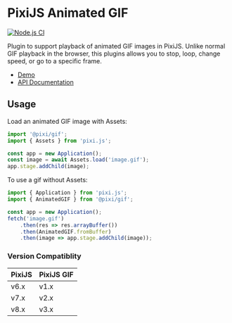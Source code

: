 # PixiJS Animated GIF

[![Node.js CI](https://github.com/pixijs/gif/actions/workflows/nodejs.yml/badge.svg?branch=main)](https://github.com/pixijs/gif/actions/workflows/nodejs.yml)

Plugin to support playback of animated GIF images in PixiJS. Unlike normal GIF playback in the browser, this plugins allows you to stop, loop, change speed, or go to a specific frame.

* [Demo](https://pixijs.io/gif/examples/)
* [API Documentation](https://pixijs.io/gif/docs/)

## Usage

Load an animated GIF image with Assets:

```ts
import '@pixi/gif';
import { Assets } from 'pixi.js';

const app = new Application();
const image = await Assets.load('image.gif');
app.stage.addChild(image);
```

To use a gif without Assets:

```ts
import { Application } from 'pixi.js';
import { AnimatedGIF } from '@pixi/gif';

const app = new Application();
fetch('image.gif')
    .then(res => res.arrayBuffer())
    .then(AnimatedGIF.fromBuffer)
    .then(image => app.stage.addChild(image));
```

### Version Compatiblity

| PixiJS | PixiJS GIF |
|--------|------------|
| v6.x   | v1.x       |
| v7.x   | v2.x       |
| v8.x   | v3.x       |
